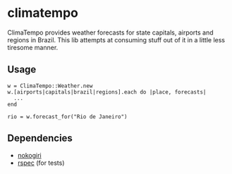 # climatempo

ClimaTempo provides weather forecasts for state capitals, airports and regions in Brazil. This lib attempts at consuming stuff out of it in a little less tiresome manner.

## Usage

    w = ClimaTempo::Weather.new
    w.[airports|capitals|brazil|regions].each do |place, forecasts|
      ...
    end
    
    rio = w.forecast_for("Rio de Janeiro")

## Dependencies

* [nokogiri][1]
* [rspec][2] (for tests)


[1]: http://nokogiri.org
[2]: http://rspec.info